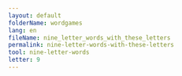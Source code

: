 ```yaml
---
layout: default
folderName: wordgames
lang: en
fileName: nine_letter_words_with_these_letters
permalink: nine-letter-words-with-these-letters
tool: nine-letter-words
letter: 9
---
```

